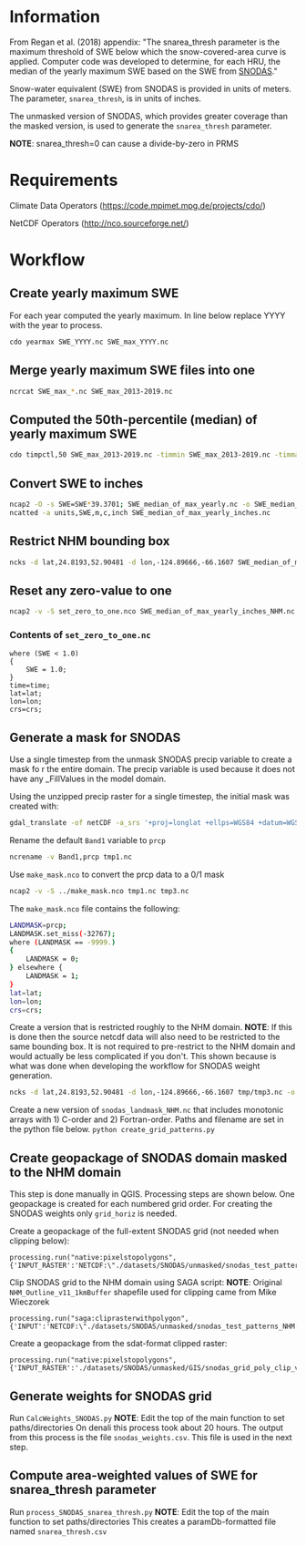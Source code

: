 
# Information
From Regan et al. (2018) appendix: "The snarea_thresh parameter is the maximum threshold of SWE below which the snow-covered-area curve is applied. Computer code was developed to determine, for each HRU, the median of the yearly maximum SWE based on the SWE from [SNODAS](https://nsidc.org/data/g02158)."

Snow-water equivalent (SWE) from SNODAS is provided in units of meters.
The parameter, `snarea_thresh`, is in units of inches. 

The unmasked version of SNODAS, which provides greater coverage than the masked version, is used to generate the `snarea_thresh` parameter. 

**NOTE**: snarea_thresh=0 can cause a divide-by-zero in PRMS


# Requirements
Climate Data Operators (https://code.mpimet.mpg.de/projects/cdo/)

NetCDF Operators (http://nco.sourceforge.net/)

# Workflow
## Create yearly maximum SWE
For each year computed the yearly maximum. In line below replace YYYY with the year to process.
```bash
cdo yearmax SWE_YYYY.nc SWE_max_YYYY.nc
```

## Merge yearly maximum SWE files into one
```bash
ncrcat SWE_max_*.nc SWE_max_2013-2019.nc
```

## Computed the 50th-percentile (median) of yearly maximum SWE
```bash
cdo timpctl,50 SWE_max_2013-2019.nc -timmin SWE_max_2013-2019.nc -timmax SWE_max_2013-2019.nc SWE_median_of_max_yearly.nc
```

## Convert SWE to inches
```bash
ncap2 -O -s SWE=SWE*39.3701; SWE_median_of_max_yearly.nc -o SWE_median_of_max_yearly_inches.nc
ncatted -a units,SWE,m,c,inch SWE_median_of_max_yearly_inches.nc
```

## Restrict NHM bounding box
```bash
ncks -d lat,24.8193,52.90481 -d lon,-124.89666,-66.1607 SWE_median_of_max_yearly_inches.nc -o SWE_median_of_max_yearly_inches_NHM.nc
```

## Reset any zero-value to one
```bash
ncap2 -v -S set_zero_to_one.nco SWE_median_of_max_yearly_inches_NHM.nc SWE_median_of_max_yearly_inches_NHM_adj.nc
```

### Contents of `set_zero_to_one.nc`
```
where (SWE < 1.0)
{
    SWE = 1.0;
}
time=time;
lat=lat;
lon=lon;
crs=crs;
```

## Generate a mask for SNODAS
Use a single timestep from the unmask SNODAS precip variable to create a mask fo r the entire domain. The precip variable is used because it does not have any _FillValues in the model domain. 

Using the unzipped precip raster for a single timestep, the initial mask was created with:
```bash
gdal_translate -of netCDF -a_srs '+proj=longlat +ellps=WGS84 +datum=WGS84 +no_defs' -a_nodata -9999 -a_ullr -130.516666666661 58.2333333333310 -62.2499999999975 24.0999999999990 zz_ssmv01025SlL00T0024TTNATS2013010105DP001.dat tmp1.nc
```

Rename the default `Band1` variable to `prcp`
```bash
ncrename -v Band1,prcp tmp1.nc
```

Use `make_mask.nco` to convert the prcp data to a 0/1 mask
```bash
ncap2 -v -S ../make_mask.nco tmp1.nc tmp3.nc
```

The `make_mask.nco` file contains the following:
```bash
LANDMASK=prcp;
LANDMASK.set_miss(-32767);
where (LANDMASK == -9999.)
{
    LANDMASK = 0;
} elsewhere {
    LANDMASK = 1;
}
lat=lat;
lon=lon;
crs=crs;
```

Create a version that is restricted roughly to the NHM domain. 
__NOTE__: If this is done then the source netcdf data will also need to be restricted to the same bounding box. It is not required to pre-restrict to the NHM domain and would actually be less complicated if you don't. This shown because is what was done when developing the workflow for SNODAS weight generation.
```bash
ncks -d lat,24.8193,52.90481 -d lon,-124.89666,-66.1607 tmp/tmp3.nc -o snodas_landmask_NHM.nc
```

Create a new version of `snodas_landmask_NHM.nc` that includes monotonic arrays with 1) C-order and 2) Fortran-order. Paths and filename are set in the python file below.
```python create_grid_patterns.py```


## Create geopackage of SNODAS domain masked to the NHM domain
This step is done manually in QGIS. Processing steps are shown below. One geopackage is created for each numbered grid order. For creating the SNODAS weights only `grid_horiz` is needed.

Create a geopackage of the full-extent SNODAS grid (not needed when clipping below):
```
processing.run("native:pixelstopolygons", {'INPUT_RASTER':'NETCDF:\"./datasets/SNODAS/unmasked/snodas_test_patterns_NHM.nc\":grid_horiz','RASTER_BAND':1,'FIELD_NAME':'grid_horiz','OUTPUT':'./datasets/SNODAS/unmasked/tmp/snodas_grid_horiz_v1.gpkg'})
```

Clip SNODAS grid to the NHM domain using SAGA script:
__NOTE__: Original `NHM_Outline_v11_1kmBuffer` shapefile used for clipping came from Mike Wieczorek
```
processing.run("saga:cliprasterwithpolygon", {'INPUT':'NETCDF:\"./datasets/SNODAS/unmasked/snodas_test_patterns_NHM.nc\":grid_horiz','POLYGONS':'./datasets/SNODAS/unmasked/GIS/NHM_Outline_v11_1kmBuffer_WGS84.gpkg','OUTPUT':'./datasets/SNODAS/unmasked/GIS/snodas_grid_poly_clip_v2.sdat'})
```

Create a geopackage from the sdat-format clipped raster:
```
processing.run("native:pixelstopolygons", {'INPUT_RASTER':'./datasets/SNODAS/unmasked/GIS/snodas_grid_poly_clip_v2.sdat','RASTER_BAND':1,'FIELD_NAME':'grid_horiz','OUTPUT':'./datasets/SNODAS/unmasked/GIS/snodas_grid_NHMpoly_v1.gpkg'})
```

## Generate weights for SNODAS grid
Run `CalcWeights_SNODAS.py`
__NOTE__: Edit the top of the main function to set paths/directories
On denali this process took about 20 hours. The output from this process is the file `snodas_weights.csv`. This file is used in the next step.

## Compute area-weighted values of SWE for snarea_thresh parameter
Run `process_SNODAS_snarea_thresh.py`
__NOTE__: Edit the top of the main function to set paths/directories
This creates a paramDb-formatted file named `snarea_thresh.csv`




